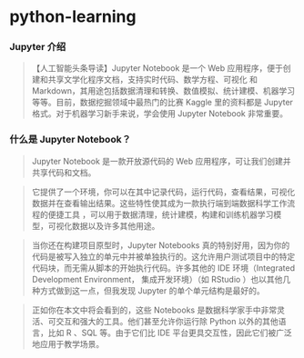 # python-learning

### Jupyter 介绍

>【人工智能头条导读】Jupyter Notebook 是一个 Web 应用程序，便于创建和共享文学化程序文档，支持实时代码、数学方程、可视化
和 Markdown，其用途包括数据清理和转换、数值模拟、统计建模、机器学习等等。目前，数据挖掘领域中最热门的比赛 Kaggle 里的资料都是 Jupyter 格式。对于机器学习新手来说，学会使用 Jupyter Notebook 非常重要。

### 什么是 Jupyter Notebook？

>Jupyter Notebook 是一款开放源代码的 Web 应用程序，可让我们创建并共享代码和文档。



>它提供了一个环境，你可以在其中记录代码，运行代码，查看结果，可视化数据并在查看输出结果。这些特性使其成为一款执行端到端数据科学工作流程的便捷工具 ，可以用于数据清理，统计建模，构建和训练机器学习模型，可视化数据以及许多其他用途。



>当你还在构建项目原型时，Jupyter Notebooks 真的特别好用，因为你的代码是被写入独立的单元中并被单独执行的。这允许用户测试项目中的特定代码块，而无需从脚本的开始执行代码。许多其他的 IDE 环境（Integrated Development Environment， 集成开发环境）（如 RStudio ）也以其他几种方式做到这一点，但我发现 Jupyter 的单个单元结构是最好的。



>正如你在本文中将会看到的，这些 Notebooks 是数据科学家手中非常灵活、可交互和强大的工具。他们甚至允许你运行除 Python 以外的其他语言，比如 R 、SQL 等。由于它们比 IDE 平台更具交互性，因此它们被广泛地应用于教学场景。